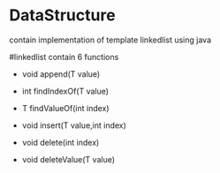 # DataStructure

contain implementation of template linkedlist using java

#linkedlist contain 6 functions 

- void append(T value)

- int findIndexOf(T value)

- T findValueOf(int index)

- void insert(T value,int index)

- void delete(int index)

- void deleteValue(T value)
